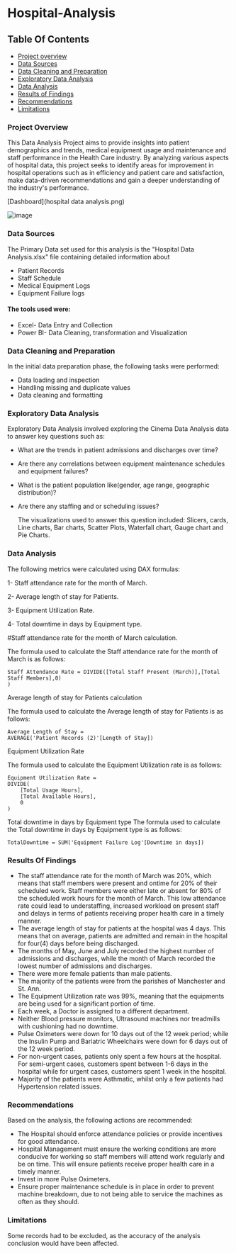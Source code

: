 # Hospital-Analysis
## Table Of Contents
- [Project overview](#project-overview)
- [Data Sources](#data-sources)
- [Data Cleaning and Preparation](#data-cleaning-and-preparation)
- [Exploratory Data Analysis](#exploratory-data-analysis)
- [Data Analysis](#data-analysis)
- [Results of Findings](#results-of-findings)
- [Recommendations](#recommendations)
- [Limitations](limitations)

### Project Overview
This Data Analysis Project aims to provide insights into patient demographics and trends, medical equipment usage and maintenance and staff performance in the Health Care industry. By analyzing various aspects of hospital data, this project seeks to identify areas for improvement in hospital operations such as in efficiency and patient care and satisfaction, make data-driven recommendations and gain a deeper understanding of the industry's performance.

[Dashboard](hospital data analysis.png)

![image](https://github.com/ChrisAnn609/Hospital-Analysis/assets/173093556/8c457fbe-77f2-4b1d-bb84-4ce6dd6d6094)

  

### Data Sources
  The Primary Data set used for this analysis is the "Hospital Data Analysis.xlsx" file containing detailed information about
  - Patient Records
  - Staff Schedule
  - Medical Equipment Logs
  - Equipment Failure logs
    
  #### The tools used were:
  - Excel- Data Entry and Collection
- Power BI- Data Cleaning, transformation and Visualization

 ### Data Cleaning and Preparation
  In the initial data preparation phase, the following tasks were performed:
  - Data loading and inspection
- Handling missing and duplicate values
- Data cleaning and formatting

 ### Exploratory Data Analysis
Exploratory Data Analysis involved exploring the Cinema Data Analysis data to answer key questions such as:
- What are the trends in patient admissions and discharges over time?
- Are there any correlations between equipment maintenance schedules and equipment failures?
- What is the patient population like(gender, age range, geographic distribution)?
- Are there any staffing and or scheduling issues?
    
  The visualizations used to answer this question included: Slicers, cards, Line charts, Bar charts, Scatter Plots, Waterfall chart, Gauge chart and Pie Charts.
 
 ### Data Analysis
The following metrics were calculated using DAX formulas:
  
  1- Staff attendance rate for the month of March.
  
  2- Average length of stay for Patients.
  
  3- Equipment Utilization Rate.

  4- Total downtime in days by Equipment type.
  
  #Staff attendance rate for the month of March calculation.

The formula used to calculate the Staff attendance rate for the month of March is as follows:

```
Staff Attendance Rate = DIVIDE([Total Staff Present (March)],[Total Staff Members],0)
)
```


Average length of stay for Patients calculation

The formula used to calculate the Average length of stay for Patients is as follows:

```
Average Length of Stay = 
AVERAGE('Patient Records (2)'[Length of Stay])
```

Equipment Utilization Rate

The formula used to calculate the Equipment Utilization rate is as follows:
```
Equipment Utilization Rate = 
DIVIDE(
    [Total Usage Hours],
    [Total Available Hours],
    0
)
```
Total downtime in days by Equipment type
The formula used to calculate the Total downtime in days by Equipment type is as follows:
```
TotalDowntime = SUM('Equipment Failure Log'[Downtime in days])
```

### Results Of Findings

- The staff attendance rate for the month of March was 20%, which means that staff members were present and ontime for 20% of their scheduled work. Staff members were either late or absent for 80% of the scheduled work hours for the month of March. This low attendance rate could lead to understaffing, increased workload on present staff and delays in terms of patients receiving proper health care in a timely manner.
- The average length of stay for patients at the hospital was 4 days. This means that on average, patients are admitted and remain in the hospital for four(4) days before being discharged.
- The months of May, June and July recorded the highest number of admissions and discharges, while the month of March recorded the lowest number of admissions and discharges.
- There were more female patients than male patients.
- The majority of the patients were from the parishes of Manchester and St. Ann.
- The Equipment Utilization rate was 99%, meaning that the equipments are being used for a significant portion of time.
- Each week, a Doctor is assigned to a different department.
- Neither Blood pressure monitors, Ultrasound machines nor treadmills with cushioning had no downtime.
- Pulse Oximeters were down for 10 days out of the 12 week period; while the Insulin Pump and Bariatric Wheelchairs were down for 6 days out of the 12 week period.
- For non-urgent cases, patients only spent a few hours at the hospital. For semi-urgent cases, customers spent between 1-6 days in the hospital while for urgent cases, customers spent 1 week in the hospital.
- Majority of the patients were Asthmatic, whilst only a few patients had Hypertension related issues.


### Recommendations
Based on the analysis, the following actions are recommended:
- The Hospital should enforce attendance policies or provide incentives for good attendance.
- Hospital Management must ensure the working conditions are more conducive for working so staff members will attend work regularly and be on time. This will ensure patients receive proper health care in a timely manner.
- Invest in more Pulse Oximeters.
-  Ensure proper maintenance schedule is in place in order to prevent machine breakdown, due to not being able to service the machines as often as they should.

### Limitations
  Some records had to be excluded, as the accuracy of the analysis conclusion would have been affected.
